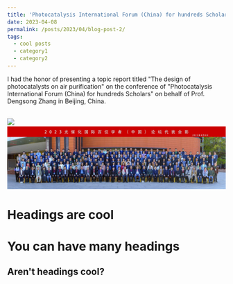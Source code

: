 ```yaml
---
title: 'Photocatalysis International Forum (China) for hundreds Scholars'
date: 2023-04-08
permalink: /posts/2023/04/blog-post-2/
tags:
  - cool posts
  - category1
  - category2
---
```



I had the honor of presenting a topic report titled "The design of photocatalysts on air purification" on the conference of "Photocatalysis International Forum (China) for hundreds Scholars" on behalf of Prof. Dengsong Zhang in Beijing, China. 

<br/><img src='/images/Conference/1-1.jpg'>
<br/><img src='/images/Conference/1-2.jpg'>

Headings are cool
======

You can have many headings
======

Aren't headings cool?
------
